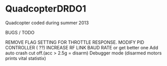 QuadcopterDRDO1
===============

Quadcopter coded during summer 2013

BUGS / TODO

REMOVE FLAG SETTING FOR THROTTLE RESPONSE.
MODIFY PID CONTROLLER ( ??)
INCREASE RF LINK BAUD RATE or get better one
Add auto crash cut off.(acc > 2.5g = disarm)
Debugger mode (disarmed motors prints vital statistix)
